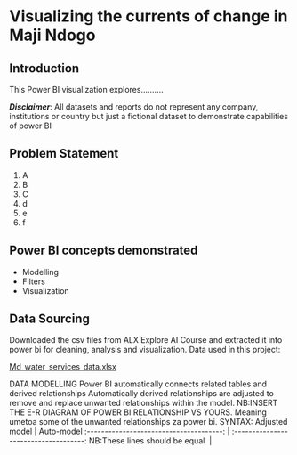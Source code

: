 # Visualizing the currents of change in Maji Ndogo

## Introduction

This Power BI visualization explores..........



**_Disclaimer_**: All datasets and reports do not represent any company, institutions or country but just a fictional dataset to demonstrate capabilities of power BI


## Problem Statement
1. A
2. B
3. C
4. d
5. e
6. f


## Power BI concepts demonstrated
- Modelling
- Filters
- Visualization

## Data Sourcing

Downloaded the csv files from ALX Explore AI Course and extracted it into power bi for cleaning, analysis and visualization.
Data used in this project:

[Md_water_services_data.xlsx](https://github.com/lisogeya/Visualizing_the_currents_of_change_in_Maji_Ndogo/blob/main/Md_water_services_data.xlsx)

DATA MODELLING
Power BI automatically connects related tables and derived relationships
Automatically derived relationships are adjusted to remove and replace unwanted relationships within the model.
NB:INSERT THE E-R DIAGRAM OF POWER BI RELATIONSHIP  VS YOURS.
Meaning umetoa some of the unwanted relationships za power bi.
SYNTAX:
Adjusted model                            |                    Auto-model
:--------------------------------------: | :------------------------------------:        NB:These lines should be equal
![]()                                               |      ![]()
